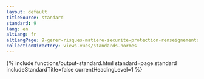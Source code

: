 ```yaml
---
layout: default
titleSource: standard
standard: 9
lang: en
altLang: fr
altLangPage: 9-gerer-risques-matiere-securite-protection-renseignements-personnels
collectionDirectory: views-vues/standards-normes
---
```

{% include functions/output-standard.html standard=page.standard includeStandardTitle=false currentHeadingLevel=1 %}
